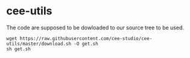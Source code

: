 # cee-utils

The code are supposed to be dowloaded to our source tree to be used. 

```
wget https://raw.githubusercontent.com/cee-studio/cee-utils/master/download.sh -O get.sh
sh get.sh
```
